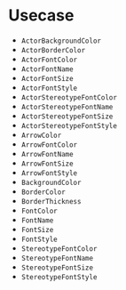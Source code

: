# Usecase

* `ActorBackgroundColor`
* `ActorBorderColor`
* `ActorFontColor`
* `ActorFontName`
* `ActorFontSize`
* `ActorFontStyle`
* `ActorStereotypeFontColor`
* `ActorStereotypeFontName`
* `ActorStereotypeFontSize`
* `ActorStereotypeFontStyle`
* `ArrowColor`
* `ArrowFontColor`
* `ArrowFontName`
* `ArrowFontSize`
* `ArrowFontStyle`
* `BackgroundColor`
* `BorderColor`
* `BorderThickness`
* `FontColor`
* `FontName`
* `FontSize`
* `FontStyle`
* `StereotypeFontColor`
* `StereotypeFontName`
* `StereotypeFontSize`
* `StereotypeFontStyle`
